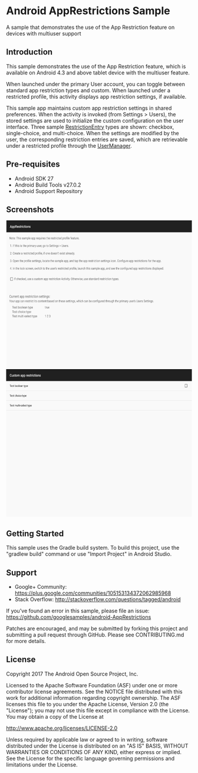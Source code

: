 
Android AppRestrictions Sample
===================================

A sample that demonstrates the use of the App Restriction feature on devices with multiuser support

Introduction
------------

This sample demonstrates the use of the App Restriction feature, which is available on
Android 4.3 and above tablet device with the multiuser feature.

When launched under the primary User account, you can toggle between standard app restriction
types and custom.  When launched under a restricted profile, this activity displays app
restriction settings, if available.

This sample app maintains custom app restriction settings in shared preferences.  When
the activity is invoked (from Settings > Users), the stored settings are used to initialize
the custom configuration on the user interface.  Three sample [RestrictionEntry][1] types are
shown: checkbox, single-choice, and multi-choice.  When the settings are modified by the user,
the corresponding restriction entries are saved, which are retrievable under a restricted
profile through the [UserManager][2].

[1]: https://developer.android.com/reference/android/content/RestrictionEntry.html
[2]: https://developer.android.com/reference/android/os/UserManager.html

Pre-requisites
--------------

- Android SDK 27
- Android Build Tools v27.0.2
- Android Support Repository

Screenshots
-------------

<img src="screenshots/1-application.png" height="400" alt="Screenshot"/> <img src="screenshots/2-custom-restrictions-actiivity.png" height="400" alt="Screenshot"/> 

Getting Started
---------------

This sample uses the Gradle build system. To build this project, use the
"gradlew build" command or use "Import Project" in Android Studio.

Support
-------

- Google+ Community: https://plus.google.com/communities/105153134372062985968
- Stack Overflow: http://stackoverflow.com/questions/tagged/android

If you've found an error in this sample, please file an issue:
https://github.com/googlesamples/android-AppRestrictions

Patches are encouraged, and may be submitted by forking this project and
submitting a pull request through GitHub. Please see CONTRIBUTING.md for more details.

License
-------

Copyright 2017 The Android Open Source Project, Inc.

Licensed to the Apache Software Foundation (ASF) under one or more contributor
license agreements.  See the NOTICE file distributed with this work for
additional information regarding copyright ownership.  The ASF licenses this
file to you under the Apache License, Version 2.0 (the "License"); you may not
use this file except in compliance with the License.  You may obtain a copy of
the License at

http://www.apache.org/licenses/LICENSE-2.0

Unless required by applicable law or agreed to in writing, software
distributed under the License is distributed on an "AS IS" BASIS, WITHOUT
WARRANTIES OR CONDITIONS OF ANY KIND, either express or implied.  See the
License for the specific language governing permissions and limitations under
the License.
